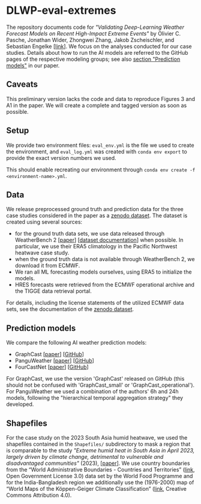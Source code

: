 # DLWP-eval-extremes
The repository documents code for _"Validating Deep-Learning Weather Forecast Models on Recent High-Impact Extreme Events"_ by  Olivier C. Pasche, Jonathan Wider, Zhongwei Zhang, Jakob Zscheischler, and Sebastian Engelke [[link](https://doi.org/10.1175/AIES-D-24-0033.1)]. We focus on the analyses conducted for our case studies.
Details about how to run the AI models are referred to the GitHub pages of the respective modeling groups; see also [section "Prediction models"](#prediction-models) in our paper.

## Caveats
This preliminary version lacks the code and data to reproduce Figures 3 and A1 in the paper. We will create a complete and tagged version as soon as possible.

## Setup
We provide two environment files: `eval_env.yml` is the file we used to create the environment, and `eval_log.yml` was created with `conda env export` to provide the exact version numbers we used.

This should enable recreating our environment through `conda env create -f <environment-name>.yml`.

## Data
We release preprocessed ground truth and prediction data for the three case studies considered in the paper as a [zenodo dataset](). The dataset is created using several sources:
- for the ground truth data sets, we use data released through WeatherBench 2 [[paper](https://doi.org/10.1029/2023MS004019)] [[dataset documentation](https://weatherbench2.readthedocs.io/en/latest/data-guide.html)] when possible. In particular, we use their ERA5 climatology in the Pacific Northwest heatwave case study.
- when the ground truth data is not available through WeatherBench 2, we download it from ECMWF.
- We ran all ML forecasting models ourselves, using ERA5 to initialize the models.
- HRES forecasts were retrieved from the ECMWF operational archive and the TIGGE data retrieval portal.

For details, including the license statements of the utilized ECMWF data sets, see the documentation of the [zenodo dataset]().

## Prediction models
We compare the following AI weather prediction models:
- GraphCast [[paper](https://doi.org/10.1126/science.adi2336)] [[GitHub](https://github.com/google-deepmind/graphcast)]
- PanguWeather [[paper](https://doi.org/10.1038/s41586-023-06185-3)] [[GitHub](https://github.com/198808xc/Pangu-Weather)]
- FourCastNet [[paper](https://doi.org/10.48550/arXiv.2202.11214)] [[GitHub](https://github.com/NVlabs/FourCastNet)]

For GraphCast, we use the version 'GraphCast' released on GitHub (this should not be confused with 'GraphCast_small' or 'GraphCast_operational'). For PanguWeather we used a combination of the authors' 6h and 24h models, following the "hierarchical temporal aggregation strategy" they developed.

## Shapefiles
For the case study on the 2023 South Asia humid heatwave, we used the shapefiles contained in the `Shapefiles/` subdirectory to mask a region that is comparable to the study _"Extreme humid heat in South Asia in April 2023, largely driven by climate change, detrimental to vulnerable and disadvantaged communities"_ (2023), [[paper](https://doi.org/10.25561/104092)]. We use country boundaries from the “World Administrative Boundaries - Countries and Territories” ([link](https://public.opendatasoft.com/explore/dataset/world-administrative-boundaries/information/), Open Government License 3.0) data set by the World Food Programme and for the India-Bangladesh region we additionally use the (1976-2000) map of “World Maps of the Köppen-Geiger Climate Classification” ([link](https://datacatalog.worldbank.org/search/dataset/0042325), Creative Commons Attribution 4.0).

